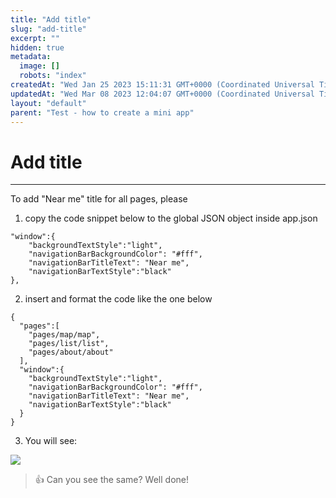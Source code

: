 ```yaml
---
title: "Add title"
slug: "add-title"
excerpt: ""
hidden: true
metadata: 
  image: []
  robots: "index"
createdAt: "Wed Jan 25 2023 15:11:31 GMT+0000 (Coordinated Universal Time)"
updatedAt: "Wed Mar 08 2023 12:04:07 GMT+0000 (Coordinated Universal Time)"
layout: "default"
parent: "Test - how to create a mini app"
---
```

# Add title 
*** 
To add "Near me" title for all pages, please 

1. copy the code snippet below to the global JSON object inside app.json

```Text app.json
"window":{
    "backgroundTextStyle":"light",
    "navigationBarBackgroundColor": "#fff",
    "navigationBarTitleText": "Near me",
    "navigationBarTextStyle":"black"
},
```

2. insert and format the code like the one below

```Text app.json
{
  "pages":[
    "pages/map/map",
    "pages/list/list",
    "pages/about/about"
  ],
  "window":{
    "backgroundTextStyle":"light",
    "navigationBarBackgroundColor": "#fff",
    "navigationBarTitleText": "Near me",
    "navigationBarTextStyle":"black"
  }
}
```

3. You will see:

![](https://files.readme.io/6ac9fe6-image.png)

> 👍 Can you see the same? Well done!
